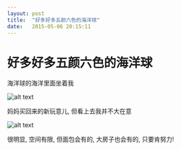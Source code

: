 ```yaml
---
layout: post
title:  "好多好多五颜六色的海洋球"
date:   2015-05-06 20:15:11
---
```

好多好多五颜六色的海洋球
=======

海洋球的海洋里面坐着我

![alt text][1]

妈妈买回来的新玩意儿, 但看上去我并不大在意

![alt text][2]

很明显, 空间有限, 但面包会有的, 大房子也会有的, 只要肯努力!


  [1]: http://pic.yupoo.com/moxigan/EDcFXMIi/medish.jpg
  [2]: http://pic.yupoo.com/moxigan/EDcG05KN/medish.jpg